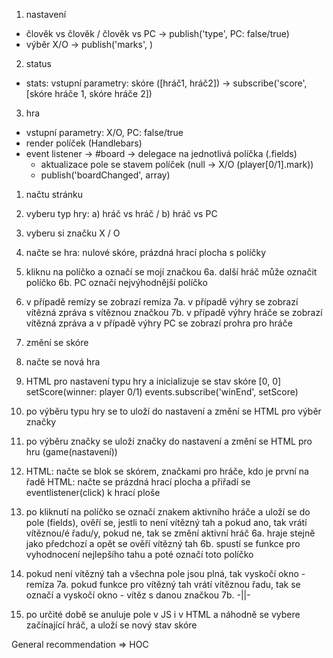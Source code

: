 1. nastavení
  - člověk vs člověk / člověk vs PC -> publish('type', PC: false/true)
  - výběr X/O -> publish('marks', )
2. status
  - stats: vstupní parametry: skóre ([hráč1, hráč2]) -> subscribe('score', [skóre hráče 1, skóre hráče 2])
3. hra
  - vstupní parametry: X/O, PC: false/true
  - render políček (Handlebars)
  - event listener -> #board -> delegace na jednotlivá políčka (.fields)
    - aktualizace pole se stavem políček (null -> X/O (player[0/1].mark))
    - publish('boardChanged', array)

1. načtu stránku
2. vyberu typ hry: a) hráč vs hráč / b) hráč vs PC
3. vyberu si značku X / O
4. načte se hra: nulové skóre, prázdná hrací plocha s políčky
5. kliknu na políčko a označí se mojí značkou
6a. další hráč může označit políčko
6b. PC označí nejvýhodnější políčko
7. v případě remízy se zobrazí remíza
7a. v případě výhry se zobrazí vítězná zpráva s vítěznou značkou
7b. v případě výhry hráče se zobrazí vítězná zpráva a v případě výhry PC se zobrazí prohra pro hráče
8. změní se skóre
9. načte se nová hra

1.  HTML pro nastavení typu hry a inicializuje se stav skóre [0, 0]
    setScore(winner: player 0/1)
    events.subscribe('winEnd', setScore)
2.  po výběru typu hry se to uloží do nastavení a změní se HTML pro výběr značky
3.  po výběru značky se uloží značky do nastavení a změní se HTML pro hru (game(nastavení))
4.  HTML: načte se blok se skórem, značkami pro hráče, kdo je první na řadě
    HTML: načte se prázdná hrací plocha a přiřadí se eventlistener(click) k hrací ploše
5.  po kliknutí na políčko se označí znakem aktivního hráče a uloží se do pole (fields), 
    ověří se, jestli to není vítězný tah a pokud ano, tak vrátí vítěznou/é řadu/y, pokud ne, tak se změní aktivní hráč
6a. hraje stejně jako předchozí a opět se ověří vítězný tah
6b. spustí se funkce pro vyhodnocení nejlepšího tahu a poté označí toto políčko
7.  pokud není vítězný tah a všechna pole jsou plná, tak vyskočí okno - remíza
7a. pokud funkce pro vítězný tah vrátí vítěznou řadu, tak se označí a vyskočí okno - vítěz s danou značkou
7b. -||- 
8.  po určité době se anuluje pole v JS i v HTML a náhodně se vybere začínající hráč, a uloží se nový stav skóre

General recommendation => HOC